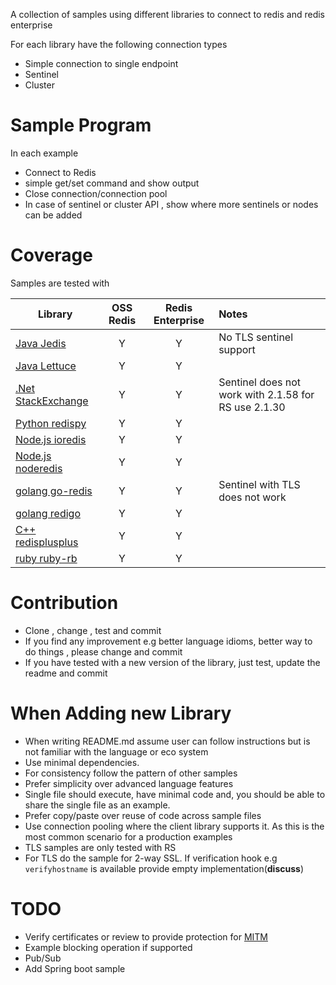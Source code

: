 A collection of samples using different libraries to connect to redis and redis enterprise

For each library have the following connection types
* Simple connection to single endpoint
* Sentinel
* Cluster

# Sample Program 
In each example
* Connect to Redis
* simple get/set command and show output
* Close connection/connection pool
* In case of sentinel or cluster API , show where more sentinels or nodes can be added



# Coverage
Samples are tested with

| Library                                               | OSS Redis| Redis Enterprise  | Notes               |
| ---------------------------------------------         |:----:    |:---:              |:--------------------|
| [Java Jedis](java/jedis/README.md)                    | Y    | Y   | No TLS sentinel support    | |
| [Java Lettuce](java/lettuce/README.md)                | Y    | Y   |     | |
| [.Net StackExchange](dotnet/stackexchange/README.md)  | Y    | Y   |Sentinel does not work with 2.1.58 for RS use 2.1.30| |
| [Python redispy](python/redispy/README.md)            | Y    | Y   |     | |
| [Node.js ioredis](node.js/ioredis/README.md)          | Y    | Y   |     | |
| [Node.js noderedis](node.js/node-redis/README.md)     | Y    | Y   |     | |
| [golang go-redis](golang/go-redis/README.md)          | Y    | Y   |Sentinel with TLS does not work| |
| [golang redigo](golang/redigo/README.md)              | Y    | Y   |     | |
| [C++ redisplusplus](cplusplus/redisplusplus/README.md)| Y    | Y   |     | |
| [ruby ruby-rb](ruby/redis-rb/README.md)               | Y    | Y   |     | |


# Contribution
* Clone , change , test and commit
* If you find any improvement e.g better language idioms, better way to do things , please change and commit 
* If you have tested with a new version of the library, just test, update the readme and commit


# When Adding new Library
* When writing README.md assume user can follow instructions but is not familiar with the language or eco system
* Use minimal dependencies. 
* For  consistency follow the pattern of other samples 
* Prefer simplicity over advanced language features
* Single file should execute, have minimal code and, you should be able to share the single file as an example.
* Prefer copy/paste over reuse of code across sample files 
* Use connection pooling where the client library supports it. As this is the most common scenario for a production examples 
* TLS samples are only tested with RS
* For TLS do the sample for 2-way SSL. If verification hook e.g `verifyhostname` is available provide empty implementation(**discuss**)



# TODO
* Verify certificates or review to provide protection for [MITM](https://www.cs.utexas.edu/~shmat/shmat_ccs12.pdf) 
* Example blocking operation if supported
* Pub/Sub
* Add Spring boot sample
